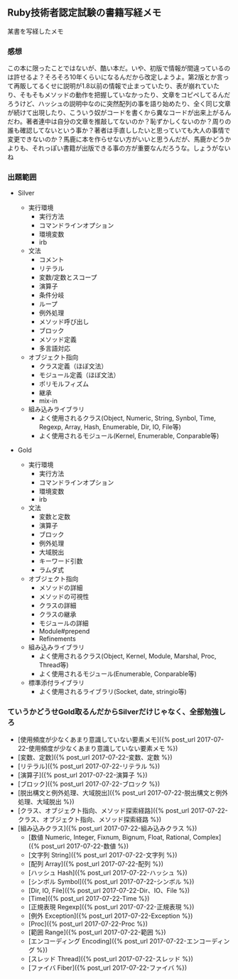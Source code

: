 ## Ruby技術者認定試験の書籍写経メモ

某書を写経したメモ

### 感想

この本に限ったことではないが、酷い本だ。いや、初版で情報が間違っているのは許せるよ？そろそろ10年くらいになるんだから改定しようよ。第2版とか言って再販してるくせに説明が1.8以前の情報で止まっていたり、表が崩れていたり、そもそもメソッドの動作を把握していなかったり、文章をコピペしてるんだろうけど、ハッシュの説明中なのに突然配列の事を語り始めたり、全く同じ文章が続けて出現したり、こういう奴がコードを書くから糞なコードが出来上がるんだわ。著者連中は自分の文章を推敲してないのか？恥ずかしくないのか？周りの誰も確認してないという事か？著者は手直ししたいと思っていても大人の事情で変更できないのか？馬鹿に本を作らせない方がいいと思うんだが、馬鹿かどうかよりも、それっぽい書籍が出版できる事の方が重要なんだろうな。しょうがないね

### 出題範囲

- Silver
  - 実行環境
    - 実行方法
    - コマンドラインオプション
    - 環境変数
    - irb
  - 文法
    - コメント
    - リテラル
    - 変数/定数とスコープ
    - 演算子
    - 条件分岐
    - ループ
    - 例外処理
    - メソッド呼び出し
    - ブロック
    - メソッド定義
    - 多言語対応
  - オブジェクト指向
    - クラス定義（ほぼ文法）
    - モジュール定義（ほぼ文法）
    - ポリモルフィズム
    - 継承
    - mix-in
  - 組み込みライブラリ
    - よく使用されるクラス(Object, Numeric, String, Synbol, Time, Regexp, Array, Hash, Enumerable, Dir, IO, File等)
    - よく使用されるモジュール(Kernel, Enumerable, Conparable等)

- Gold
  - 実行環境
    - 実行方法
    - コマンドラインオプション
    - 環境変数
    - irb
  - 文法
    - 変数と定数
    - 演算子
    - ブロック
    - 例外処理
    - 大域脱出
    - キーワード引数
    - ラムダ式
  - オブジェクト指向
    - メソッドの詳細
    - メソッドの可視性
    - クラスの詳細
    - クラスの継承
    - モジュールの詳細
    - Module#prepend
    - Refinements
  - 組み込みライブラリ
    - よく使用されるクラス(Object, Kernel, Module, Marshal, Proc, Thread等)
    - よく使用されるモジュール(Enumerable, Conparable等)
  - 標準添付ライブラリ
    - よく使用されるライブラリ(Socket, date, stringio等)

### ていうかどうせGold取るんだからSilverだけじゃなく、全部勉強しろ

- [使用頻度が少なくあまり意識していない要素メモ]({% post_url 2017-07-22-使用頻度が少なくあまり意識していない要素メモ %})
- [変数、定数]({% post_url 2017-07-22-変数、定数 %})
- [リテラル]({% post_url 2017-07-22-リテラル %})
- [演算子]({% post_url 2017-07-22-演算子 %})
- [ブロック]({% post_url 2017-07-22-ブロック %})
- [脱出構文と例外処理、大域脱出]({% post_url 2017-07-22-脱出構文と例外処理、大域脱出 %})
- [クラス、オブジェクト指向、メソッド探索経路]({% post_url 2017-07-22-クラス、オブジェクト指向、メソッド探索経路 %})
- [組み込みクラス]({% post_url 2017-07-22-組み込みクラス %})
  - [数値 Numeric, Integer, Fixnum, Bignum, Float, Rational, Complex]({% post_url 2017-07-22-数値 %})
  - [文字列 String]({% post_url 2017-07-22-文字列 %})
  - [配列 Array]({% post_url 2017-07-22-配列 %})
  - [ハッシュ Hash]({% post_url 2017-07-22-ハッシュ %})
  - [シンボル Symbol]({% post_url 2017-07-22-シンボル %})
  - [Dir, IO, File]({% post_url 2017-07-22-Dir、IO、File %})
  - [Time]({% post_url 2017-07-22-Time %})
  - [正規表現 Regexp]({% post_url 2017-07-22-正規表現 %})
  - [例外 Exception]({% post_url 2017-07-22-Exception %})
  - [Proc]({% post_url 2017-07-22-Proc %})
  - [範囲 Range]({% post_url 2017-07-22-範囲 %})
  - [エンコーディング Encoding]({% post_url 2017-07-22-エンコーディング %})
  - [スレッド Thread]({% post_url 2017-07-22-スレッド %})
  - [ファイバ Fiber]({% post_url 2017-07-22-ファイバ %})
